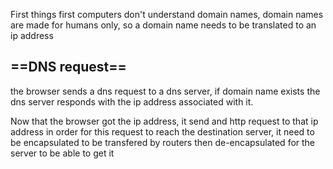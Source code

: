 
First things first computers don't understand domain names, domain names are made for humans only, so a domain name needs to be translated to an ip address

## ==DNS request==

the browser sends a dns request to a dns server, if domain name exists the dns server responds with the ip address associated with it.

Now that the browser got the ip address, it send and http request to that ip address
in order for this request to reach the destination server, it need to be encapsulated to be transfered by routers then de-encapsulated for the server to be able to get it
